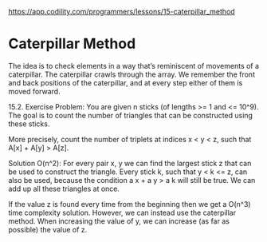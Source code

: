 
https://app.codility.com/programmers/lessons/15-caterpillar_method

# Caterpillar Method

The idea is to check elements in a way that’s
reminiscent of movements of a caterpillar.
The caterpillar crawls through the array.
We remember the front and back positions 
of the caterpillar, and at every step either 
of them is moved forward.


15.2. Exercise
Problem: You are given n sticks (of lengths >= 1 and <= 10^9).
The goal is to count the number of triangles
that can be constructed using these sticks.

More precisely, count the number of triplets
at indices x < y < z, such that A[x] + A[y] > A[z].

Solution O(n^2):
For every pair x, y we can find the largest stick z that can be used to
construct the triangle. Every stick k, such that y < k <= z, can also be used, because the
condition a x + a y > a k will still be true. We can add up all these triangles at once.

If the value z is found every time from the beginning then we get a O(n^3) time complexity
solution. However, we can instead use the caterpillar method. When increasing the value of
y, we can increase (as far as possible) the value of z.


